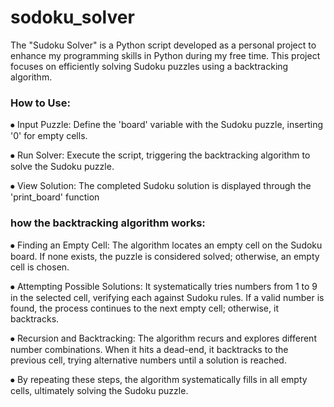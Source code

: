 # sodoku_solver

The "Sudoku Solver" is a Python script developed as a personal project to enhance my programming skills in Python during my free time. This project focuses on efficiently solving Sudoku puzzles using a backtracking algorithm.

### How to Use:

⦁ Input Puzzle: Define the 'board' variable with the Sudoku puzzle, inserting '0' for empty cells.
  
⦁ Run Solver: Execute the script, triggering the backtracking algorithm to solve the Sudoku puzzle.

⦁ View Solution: The completed Sudoku solution is displayed through the 'print_board' function

### how the backtracking algorithm works:

⦁ Finding an Empty Cell: The algorithm locates an empty cell on the Sudoku board. If none exists, the puzzle is considered solved; otherwise, an empty cell is chosen.

⦁ Attempting Possible Solutions: It systematically tries numbers from 1 to 9 in the selected cell, verifying each against Sudoku rules. If a valid number is found, the 
  process continues to the next empty cell; otherwise, it backtracks.
  
⦁ Recursion and Backtracking: The algorithm recurs and explores different number combinations. When it hits a dead-end, it backtracks to the previous cell, trying alternative 
  numbers until a solution is reached.

⦁ By repeating these steps, the algorithm systematically fills in all empty cells, ultimately solving the Sudoku puzzle.
